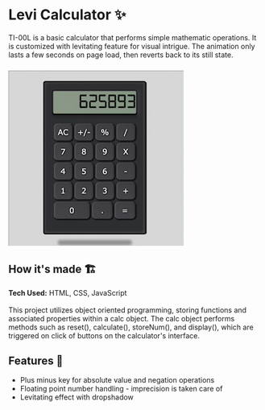 # Levi Calculator ✨
TI-00L is a basic calculator that performs simple mathematic operations. It is customized with levitating feature for visual intrigue. The animation only lasts a few seconds on page load, then reverts back to its still state.
###
![floating calculator](https://github.com/tdo95/TI00L-calculator/blob/main/floating-calc.gif)
## How it's made  🏗
**Tech Used:** HTML, CSS, JavaScript <br><br>
This project utilizes object oriented programming, storing functions and associated properties within a calc object. The calc object performs methods such as reset(), calculate(), storeNum(), and display(), which are triggered on click of buttons on the calculator's interface.

## Features 📱
- Plus minus key for absolute value and negation operations
- Floating point number handling - imprecision is taken care of
- Levitating effect with dropshadow
